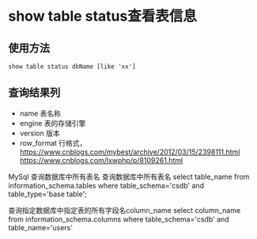 # show table status查看表信息
## 使用方法
    show table status dbName [like 'xx']
## 查询结果列
* name 表名称
* engine 表的存储引擎
* version 版本
* row_format 行格式，
https://www.cnblogs.com/mybest/archive/2012/03/15/2398111.html
https://www.cnblogs.com/lxwphp/p/8109261.html

MySql 查询数据库中所有表名
查询数据库中所有表名
select table_name from information_schema.tables where table_schema='csdb' and table_type='base table';


查询指定数据库中指定表的所有字段名column_name
select column_name from information_schema.columns where table_schema='csdb' and table_name='users'